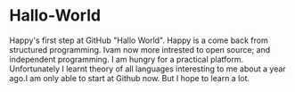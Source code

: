 # Hallo-World
Happy's first step at GitHub "Hallo World".
Happy is a come back from structured programming. Ivam now more intrested to open source; and independent programming. I am hungry for a practical platform. Unfortunately I learnt theory of all languages interesting to me about a year ago.I am only able to start at Github now. But I hope to learn a lot.
